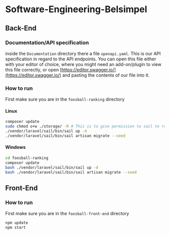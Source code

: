 # Software-Engineering-Belsimpel
## Back-End
### Documentation/API specification
inside the `Documentation` directory there a file `openapi.yaml`. This is our API specification
in regard to the API endpoints.
You can open this file either with your editor of choice, where you might need an add-on/plugin
to view this file correctly, or open [https://editor.swagger.io/](https://editor.swagger.io/) and pasting the contents
of our file into it.

### How to run
First make sure you are in the `foosball-ranking` directory
#### Linux
```bash
composer update
sudo chmod o+w ./storage/ -R # This is to give permission to sail to read/write into log files
./vendor/laravel/sail/bin/sail up -d
./vendor/laravel/sail/bin/sail artisan migrate --seed
```
#### Windows
```bash
cd foosball-ranking
composer update
bash ./vendor/laravel/sail/bin/sail up -d
bash ./vendor/laravel/sail/bin/sail artisan migrate --seed
```

## Front-End
### How to run
First make sure you are in the `foosball-front-end` directory
```bash
npm update
npm start
```
